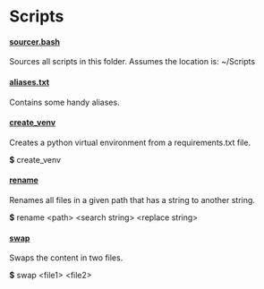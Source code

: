 # Scripts

#### [sourcer.bash](sourcer.bash)
Sources all scripts in this folder. Assumes the location is: ~/Scripts

#### [aliases.txt](aliases.txt)
Contains some handy aliases.

#### [create_venv](create_venv.bash)
Creates a python virtual environment from a requirements.txt file.

**$** create_venv

#### [rename](rename.bash)
Renames all files in a given path that has a string to another string.

**$** rename &lt;path&gt; &lt;search string&gt; &lt;replace string&gt;

#### [swap](swap.bash)
Swaps the content in two files.

**$** swap &lt;file1&gt; &lt;file2&gt;
